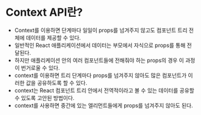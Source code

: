 # Context API란?

- Context를 이용하면 단계마다 일일이 props를 넘겨주지 않고도 컴포넌트 트리 전체에 데이터를 제공할 수 있다. 
- 일반적인 React 애플리케이션에서 데이터는 부모에서 자식으로 props를 통해 전달된다. 
- 하지만 애플리케이션 안의 여러 컴포넌트들에 전해줘야 하는 props의 경우 이 과정이 번거로울 수 있다. 
- context를 이용하면 트리 단계마다 props를 넘겨주지 않아도 많은 컴포넌트가 이러한 값을 공유하도록 할 수 있다. 
- context는 React 컴포넌트 트리 안에서 전역적이라고 볼 수 있는 데이터를 공유할 수 있도록 고안된 방법이다. 
- context를 사용하면 중간에 있는 엘리먼트들에게 props를 넘겨주지 않아도 된다. 
